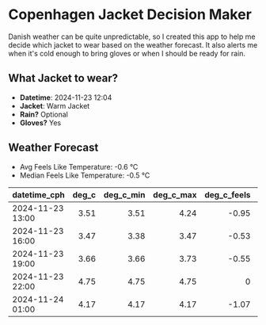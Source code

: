 
# Copenhagen Jacket Decision Maker

Danish weather can be quite unpredictable, so I created this app to help me decide which jacket to wear based on the weather forecast. 
It also alerts me when it's cold enough to bring gloves or when I should be ready for rain.

## What Jacket to wear?

- **Datetime**: 2024-11-23 12:04
- **Jacket**: Warm Jacket
- **Rain?** Optional
- **Gloves?** Yes

## Weather Forecast
- Avg Feels Like Temperature: -0.6 °C
- Median Feels Like Temperature: -0.5 °C

| datetime_cph     |   deg_c |   deg_c_min |   deg_c_max |   deg_c_feels | weather   | wind   | rain   |
|:-----------------|--------:|------------:|------------:|--------------:|:----------|:-------|:-------|
| 2024-11-23 13:00 |    3.51 |        3.51 |        4.24 |         -0.95 | Clouds    | High   | None   |
| 2024-11-23 16:00 |    3.47 |        3.38 |        3.47 |         -0.53 | Clouds    | Low    | None   |
| 2024-11-23 19:00 |    3.66 |        3.66 |        3.73 |         -0.55 | Clouds    | Medium | None   |
| 2024-11-23 22:00 |    4.75 |        4.75 |        4.75 |          0    | Clouds    | High   | None   |
| 2024-11-24 01:00 |    4.17 |        4.17 |        4.17 |         -1.07 | Rain      | High   | Low    |
        